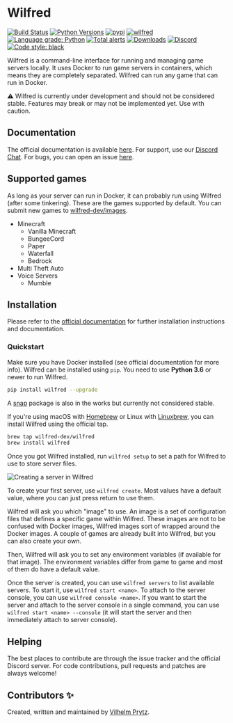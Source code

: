 # Wilfred

[![Build Status](https://travis-ci.com/wilfred-dev/wilfred.svg?branch=master)](https://travis-ci.com/wilfred-dev/wilfred)
[![Python Versions](https://img.shields.io/pypi/pyversions/wilfred)](https://pypi.org/project/wilfred)
[![pypi](https://img.shields.io/pypi/v/wilfred)](https://pypi.org/project/wilfred)
[![wilfred](https://snapcraft.io//wilfred/badge.svg)](https://snapcraft.io/wilfred)
[![Language grade: Python](https://img.shields.io/lgtm/grade/python/g/wilfred-dev/wilfred.svg?logo=lgtm&logoWidth=18)](https://lgtm.com/projects/g/wilfred-dev/wilfred/context:python)
[![Total alerts](https://img.shields.io/lgtm/alerts/g/wilfred-dev/wilfred.svg?logo=lgtm&logoWidth=18)](https://lgtm.com/projects/g/wilfred-dev/wilfred/alerts/)
[![Downloads](https://pepy.tech/badge/wilfred)](https://pepy.tech/project/wilfred)
[![Discord](https://img.shields.io/discord/666366973072113698?label=&logo=discord&logoColor=ffffff&color=7389D8&labelColor=6A7EC2)](https://wilfredproject.org/discord)
[![Code style: black](https://img.shields.io/badge/code%20style-black-000000.svg)](https://github.com/psf/black)

Wilfred is a command-line interface for running and managing game servers locally. It uses Docker to run game servers in containers, which means they are completely separated. Wilfred can run any game that can run in Docker.

⚠️ Wilfred is currently under development and should not be considered stable. Features may break or may not be implemented yet. Use with caution.

## Documentation

The official documentation is available [here](https://docs.wilfredproject.org/en/latest/). For support, use our [Discord Chat](https://wilfredproject.org/discord). For bugs, you can open an issue [here](https://github.com/wilfred-dev/wilfred/issues).

## Supported games

As long as your server can run in Docker, it can probably run using Wilfred (after some tinkering). These are the games supported by default. You can submit new games to [wilfred-dev/images](https://github.com/wilfred-dev/images).

- Minecraft
  - Vanilla Minecraft
  - BungeeCord
  - Paper
  - Waterfall
  - Bedrock
- Multi Theft Auto
- Voice Servers
  - Mumble

## Installation

Please refer to the [official documentation](https://docs.wilfredproject.org/en/latest/#installation) for further installation instructions and documentation.

### Quickstart

Make sure you have Docker installed (see official documentation for more info). Wilfred can be installed using `pip`. You need to use **Python 3.6** or newer to run Wilfred.

```bash
pip install wilfred --upgrade
```

A [snap](https://snapcraft.io/wilfred) package is also in the works but currently not considered stable.

If you're using macOS with [Homebrew](https://brew.sh) or Linux with [Linuxbrew](https://docs.brew.sh/Homebrew-on-Linux), you can install Wilfred using the official tap.

```bash
brew tap wilfred-dev/wilfred
brew install wilfred
```

Once you got Wilfred installed, run `wilfred setup` to set a path for Wilfred to use to store server files.

![Creating a server in Wilfred](docs/quickstart.gif)

To create your first server, use `wilfred create`. Most values have a default value, where you can just press return to use them.

Wilfred will ask you which "image" to use. An image is a set of configuration files that defines a specific game within Wilfred. These images are not to be confused with Docker images, Wilfred images sort of wrapped around the Docker images. A couple of games are already built into Wilfred, but you can also create your own.

Then, Wilfred will ask you to set any environment variables (if available for that image). The environment variables differ from game to game and most of them do have a default value.

Once the server is created, you can use `wilfred servers` to list available servers. To start it, use `wilfred start <name>`. To attach to the server console, you can use `wilfred console <name>`. If you want to start the server and attach to the server console in a single command, you can use `wilfred start <name> --console` (it will start the server and then immediately attach to server console).

## Helping

The best places to contribute are through the issue tracker and the official Discord server. For code contributions, pull requests and patches are always welcome!

## Contributors ✨

Created, written and maintained by [Vilhelm Prytz](https://github.com/VilhelmPrytz).
